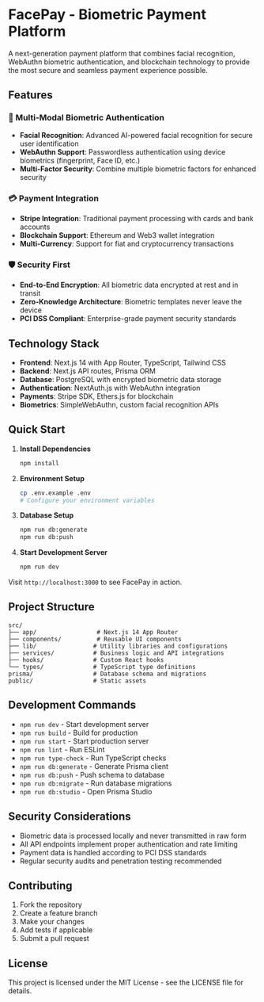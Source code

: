 # FacePay - Biometric Payment Platform

A next-generation payment platform that combines facial recognition, WebAuthn biometric authentication, and blockchain technology to provide the most secure and seamless payment experience possible.

## Features

### 🔐 Multi-Modal Biometric Authentication
- **Facial Recognition**: Advanced AI-powered facial recognition for secure user identification
- **WebAuthn Support**: Passwordless authentication using device biometrics (fingerprint, Face ID, etc.)
- **Multi-Factor Security**: Combine multiple biometric factors for enhanced security

### 💳 Payment Integration
- **Stripe Integration**: Traditional payment processing with cards and bank accounts
- **Blockchain Support**: Ethereum and Web3 wallet integration
- **Multi-Currency**: Support for fiat and cryptocurrency transactions

### 🛡️ Security First
- **End-to-End Encryption**: All biometric data encrypted at rest and in transit
- **Zero-Knowledge Architecture**: Biometric templates never leave the device
- **PCI DSS Compliant**: Enterprise-grade payment security standards

## Technology Stack

- **Frontend**: Next.js 14 with App Router, TypeScript, Tailwind CSS
- **Backend**: Next.js API routes, Prisma ORM
- **Database**: PostgreSQL with encrypted biometric data storage
- **Authentication**: NextAuth.js with WebAuthn integration
- **Payments**: Stripe SDK, Ethers.js for blockchain
- **Biometrics**: SimpleWebAuthn, custom facial recognition APIs

## Quick Start

1. **Install Dependencies**
   ```bash
   npm install
   ```

2. **Environment Setup**
   ```bash
   cp .env.example .env
   # Configure your environment variables
   ```

3. **Database Setup**
   ```bash
   npm run db:generate
   npm run db:push
   ```

4. **Start Development Server**
   ```bash
   npm run dev
   ```

Visit `http://localhost:3000` to see FacePay in action.

## Project Structure

```
src/
├── app/                 # Next.js 14 App Router
├── components/          # Reusable UI components
├── lib/                # Utility libraries and configurations
├── services/           # Business logic and API integrations
├── hooks/              # Custom React hooks
└── types/              # TypeScript type definitions
prisma/                 # Database schema and migrations
public/                 # Static assets
```

## Development Commands

- `npm run dev` - Start development server
- `npm run build` - Build for production
- `npm run start` - Start production server
- `npm run lint` - Run ESLint
- `npm run type-check` - Run TypeScript checks
- `npm run db:generate` - Generate Prisma client
- `npm run db:push` - Push schema to database
- `npm run db:migrate` - Run database migrations
- `npm run db:studio` - Open Prisma Studio

## Security Considerations

- Biometric data is processed locally and never transmitted in raw form
- All API endpoints implement proper authentication and rate limiting
- Payment data is handled according to PCI DSS standards
- Regular security audits and penetration testing recommended

## Contributing

1. Fork the repository
2. Create a feature branch
3. Make your changes
4. Add tests if applicable
5. Submit a pull request

## License

This project is licensed under the MIT License - see the LICENSE file for details.

